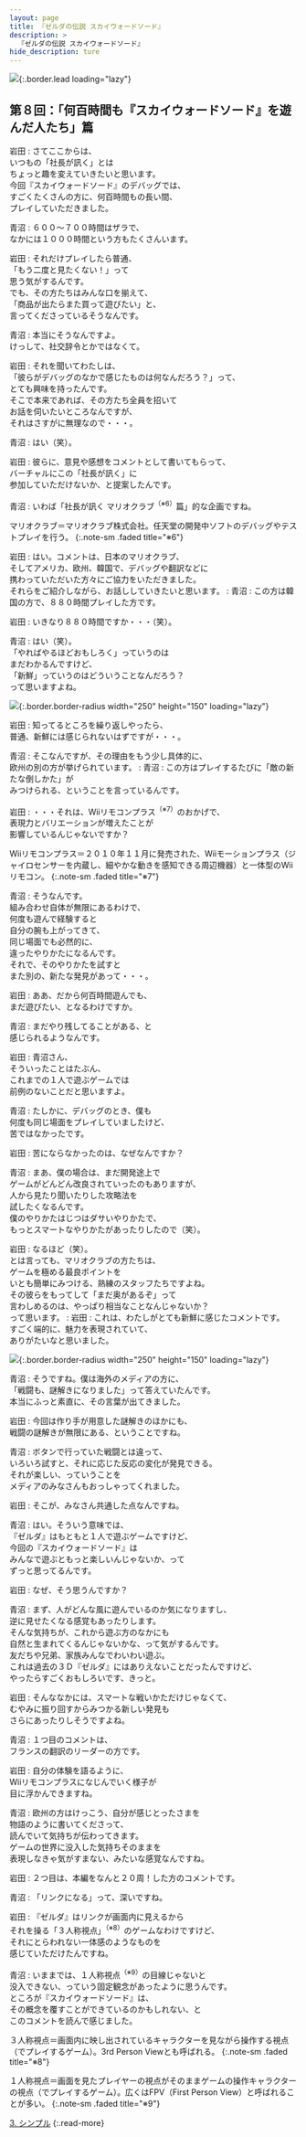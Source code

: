 ```yaml
---
layout: page
title: 『ゼルダの伝説 スカイウォードソード』
description: >
  『ゼルダの伝説 スカイウォードソード』
hide_description: ture
---
```


![](/interviews/jp/wii/souj/vol8/img/mainvisual2.jpg){:.border.lead loading="lazy"}

## 第８回：「何百時間も『スカイウォードソード』を遊んだ人たち」篇

岩田
: さてここからは、<br>いつもの「社長が訊く」とは<br>ちょっと趣を変えていきたいと思います。<br>今回『スカイウォードソード』のデバッグでは、<br>すごくたくさんの方に、何百時間もの長い間、<br>プレイしていただきました。

青沼
: ６００〜７００時間はザラで、<br>なかには１０００時間という方もたくさんいます。

岩田
: それだけプレイしたら普通、<br>「もう二度と見たくない！」って<br>思う気がするんです。<br>でも、その方たちはみんな口を揃えて、<br>「商品が出たらまた買って遊びたい」と、<br>言ってくださっているそうなんです。

青沼
: 本当にそうなんですよ。<br>けっして、社交辞令とかではなくて。

岩田
: それを聞いてわたしは、<br>「彼らがデバッグのなかで感じたものは何なんだろう？」って、<br>とても興味を持ったんです。<br>そこで本来であれば、その方たち全員を招いて<br>お話を伺いたいところなんですが、<br>それはさすがに無理なので・・・。

青沼
: はい（笑）。

岩田
: 彼らに、意見や感想をコメントとして書いてもらって、<br>バーチャルにこの「社長が訊く」に<br>参加していただけないか、と提案したんです。

青沼
: いわば「社長が訊く マリオクラブ<sup>（※6）</sup>篇」的な企画ですね。

マリオクラブ＝マリオクラブ株式会社。任天堂の開発中ソフトのデバッグやテストプレイを行う。
{:.note-sm .faded title="※6"}

岩田
: はい。コメントは、日本のマリオクラブ、<br>そしてアメリカ、欧州、韓国で、デバッグや翻訳などに<br>携わっていただいた方々にご協力をいただきました。<br>それらをご紹介しながら、お話ししていきたいと思います。
: 青沼
: この方は韓国の方で、８８０時間プレイした方です。

岩田
: いきなり８８０時間ですか・・・（笑）。

青沼
: はい（笑）。<br>「やればやるほどおもしろく」っていうのは<br>まだわかるんですけど、<br>「新鮮」っていうのはどういうことなんだろう？<br>って思いますよね。

![](/interviews/jp/wii/souj/vol8/img/photo3.jpg){:.border.border-radius width="250" height="150" loading="lazy"}

岩田
: 知ってるところを繰り返しやったら、<br>普通、新鮮には感じられないはずですが・・・。

青沼
: そこなんですが、その理由をもう少し具体的に、<br>欧州の別の方が挙げられています。
: 青沼
: この方はプレイするたびに「敵の新たな倒しかた」が<br>みつけられる、ということを言っているんです。

岩田
: ・・・それは、Wiiリモコンプラス<sup>（※7）</sup>のおかげで、<br>表現力とバリエーションが増えたことが<br>影響しているんじゃないですか？

Wiiリモコンプラス＝２０１０年１１月に発売された、Wiiモーションプラス（ジャイロセンサーを内蔵し、細やかな動きを感知できる周辺機器）と一体型のWiiリモコン。
{:.note-sm .faded title="※7"}

青沼
: そうなんです。<br>組み合わせ自体が無限にあるわけで、<br>何度も遊んで経験すると<br>自分の腕も上がってきて、<br>同じ場面でも必然的に、<br>違ったやりかたになるんです。<br>それで、そのやりかたを試すと<br>また別の、新たな発見があって・・・。

岩田
: ああ、だから何百時間遊んでも、<br>まだ遊びたい、となるわけですか。

青沼
: まだやり残してることがある、と<br>感じられるようなんです。

岩田
: 青沼さん、<br>そういったことはたぶん、<br>これまでの１人で遊ぶゲームでは<br>前例のないことだと思いますよ。

青沼
: たしかに、デバッグのとき、僕も<br>何度も同じ場面をプレイしていましたけど、<br>苦ではなかったです。

岩田
: 苦にならなかったのは、なぜなんですか？

青沼
: まあ、僕の場合は、まだ開発途上で<br>ゲームがどんどん改良されていったのもありますが、<br>人から見たり聞いたりした攻略法を<br>試したくなるんです。<br>僕のやりかたはじつはダサいやりかたで、<br>もっとスマートなやりかたがあったりしたので（笑）。

岩田
: なるほど（笑）。<br>とは言っても、マリオクラブの方たちは、<br>ゲームを極める最良ポイントを<br>いとも簡単にみつける、熟練のスタッフたちですよね。<br>その彼らをもってして「まだ奥があるぞ」って<br>言わしめるのは、やっぱり相当なことなんじゃないか？<br>って思います。
: 岩田
: これは、わたしがとても新鮮に感じたコメントです。<br>すごく端的に、魅力を表現されていて、<br>ありがたいなと思いました。

![](/interviews/jp/wii/souj/vol8/img/photo4.jpg){:.border.border-radius width="250" height="150" loading="lazy"}

青沼
: そうですね。僕は海外のメディアの方に、<br>「戦闘も、謎解きになりました」って答えていたんです。<br>本当にふっと素直に、その言葉が出てきました。

岩田
: 今回は作り手が用意した謎解きのほかにも、<br>戦闘の謎解きが無限にある、ということですね。

青沼
: ボタンで行っていた戦闘とは違って、<br>いろいろ試すと、それに応じた反応の変化が発見できる。<br>それが楽しい、っていうことを<br>メディアのみなさんもおっしゃってくれました。

岩田
: そこが、みなさん共通した点なんですね。

青沼
: はい。そういう意味では、<br>『ゼルダ』はもともと１人で遊ぶゲームですけど、<br>今回の『スカイウォードソード』は<br>みんなで遊ぶともっと楽しいんじゃないか、って<br>ずっと思ってるんです。

岩田
: なぜ、そう思うんですか？

青沼
: まず、人がどんな風に遊んでいるのか気になりますし、<br>逆に見せたくなる感覚もあったりします。<br>そんな気持ちが、これから遊ぶ方のなかにも<br>自然と生まれてくるんじゃないかな、って気がするんです。<br>友だちや兄弟、家族みんなでわいわい遊ぶ。<br>これは過去の３Ｄ『ゼルダ』にはありえないことだったんですけど、<br>やったらすごくおもしろいです、きっと。

岩田
: そんななかには、スマートな戦いかただけじゃなくて、<br>むやみに振り回すからみつかる新しい発見も<br>さらにあったりしそうですよね。

青沼
: １つ目のコメントは、<br>フランスの翻訳のリーダーの方です。

岩田
: 自分の体験を語るように、<br>Wiiリモコンプラスになじんでいく様子が<br>目に浮かんできますね。

青沼
: 欧州の方はけっこう、自分が感じとったさまを<br>物語のように書いてくださって、<br>読んでいて気持ちが伝わってきます。<br>ゲームの世界に没入した気持ちそのままを<br>表現しなきゃ気がすまない、みたいな感覚なんですね。

岩田
: ２つ目は、本編をなんと２０周！した方のコメントです。

青沼
: 「リンクになる」って、深いですね。

岩田
: 『ゼルダ』はリンクが画面内に見えるから<br>それを操る「３人称視点」<sup>（※8）</sup>のゲームなわけですけど、<br>それにとらわれない一体感のようなものを<br>感じていただけたんですね。

青沼
: いままでは、１人称視点<sup>（※9）</sup>の目線じゃないと<br>没入できない、っていう固定観念があったように思うんです。<br>ところが『スカイウォードソード』は、<br>その概念を覆すことができているのかもしれない、と<br>このコメントを読んで感じました。

３人称視点＝画面内に映し出されているキャラクターを見ながら操作する視点（でプレイするゲーム）。3rd Person Viewとも呼ばれる。
{:.note-sm .faded title="※8"}

１人称視点＝画面を見たプレイヤーの視点がそのままゲームの操作キャラクターの視点（でプレイするゲーム）。広くはFPV（First Person View）と呼ばれることが多い。
{:.note-sm .faded title="※9"}

[3. シンプル](3.md)
{:.read-more}

